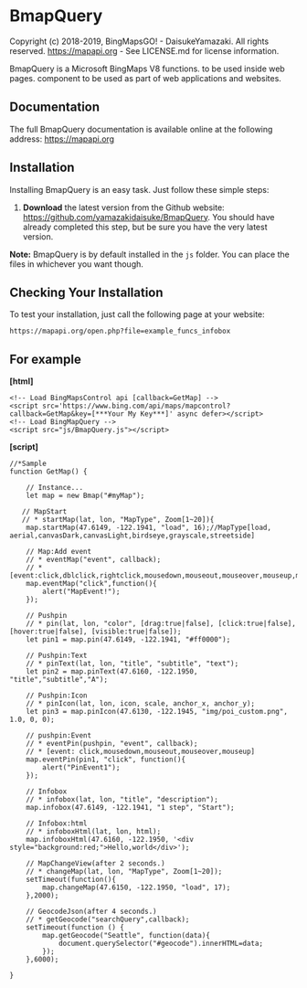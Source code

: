 BmapQuery
==========

Copyright (c) 2018-2019, BingMapsGO! - DaisukeYamazaki. All rights reserved.
https://mapapi.org - See LICENSE.md for license information.

BmapQuery is a Microsoft BingMaps V8 functions. to be used inside web pages.
component to be used as part of web applications and websites.

## Documentation

The full BmapQuery documentation is available online at the following address:
https://mapapi.org

## Installation

Installing BmapQuery is an easy task. Just follow these simple steps:

 1. **Download** the latest version from the Github website:
    https://github.com/yamazakidaisuke/BmapQuery. 
    You should have already completed this step, but be sure you have the very latest version.


**Note:** BmapQuery is by default installed in the `js` folder. You can
place the files in whichever you want though.

## Checking Your Installation

To test your installation, just call the following page at your website:

	https://mapapi.org/open.php?file=example_funcs_infobox

## For example
**[html]**

    <!-- Load BingMapsControl api [callback=GetMap] -->
    <script src='https://www.bing.com/api/maps/mapcontrol?callback=GetMap&key=[***Your My Key***]' async defer></script>
    <!-- Load BingMapQuery -->
    <script src="js/BmapQuery.js"></script>
   
**[script]**   

    //*Sample
    function GetMap() {
    
        // Instance...
        let map = new Bmap("#myMap");
        
       // MapStart
       // * startMap(lat, lon, "MapType", Zoom[1~20]){
        map.startMap(47.6149, -122.1941, "load", 16);//MapType[load, aerial,canvasDark,canvasLight,birdseye,grayscale,streetside]
    
        // Map:Add event
        // * eventMap("event", callback);
        // * [event:click,dblclick,rightclick,mousedown,mouseout,mouseover,mouseup,mousewheel,maptypechanged,viewchangestart,viewchange,viewchangeend]
        map.eventMap("click",function(){ 
            alert("MapEvent!");
        });

        // Pushpin
        // * pin(lat, lon, "color", [drag:true|false], [click:true|false], [hover:true|false], [visible:true|false]);
        let pin1 = map.pin(47.6149, -122.1941, "#ff0000");

        // Pushpin:Text
        // * pinText(lat, lon, "title", "subtitle", "text");
        let pin2 = map.pinText(47.6160, -122.1950, "title","subtitle","A");

        // Pushpin:Icon
        // * pinIcon(lat, lon, icon, scale, anchor_x, anchor_y);
        let pin3 = map.pinIcon(47.6130, -122.1945, "img/poi_custom.png", 1.0, 0, 0);

        // pushpin:Event
        // * eventPin(pushpin, "event", callback);
        // * [event: click,mousedown,mouseout,mouseover,mouseup]
        map.eventPin(pin1, "click", function(){
            alert("PinEvent1");
        });

        // Infobox
        // * infobox(lat, lon, "title", "description");
        map.infobox(47.6149, -122.1941, "1 step", "Start");

        // Infobox:html
        // * infoboxHtml(lat, lon, html);
        map.infoboxHtml(47.6160, -122.1950, '<div style="background:red;">Hello,world</div>');
        
        // MapChangeView(after 2 seconds.)
        // * changeMap(lat, lon, "MapType", Zoom[1~20]);
        setTimeout(function(){
            map.changeMap(47.6150, -122.1950, "load", 17);
        },2000);

        // GeocodeJson(after 4 seconds.)
        // * getGeocode("searchQuery",callback);
        setTimeout(function () {
            map.getGeocode("Seattle", function(data){
                document.querySelector("#geocode").innerHTML=data;
            });
        },6000);
        
    }

